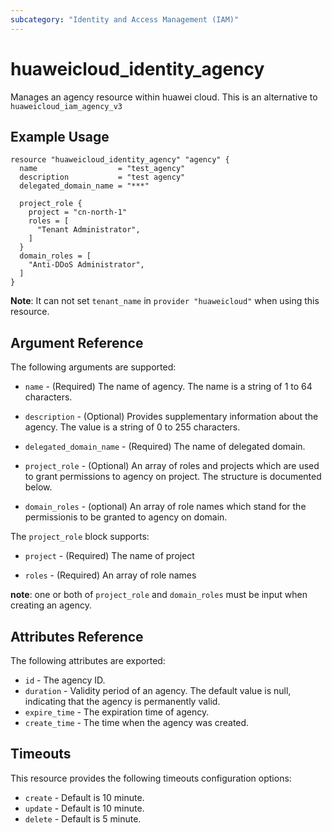```yaml
---
subcategory: "Identity and Access Management (IAM)"
---
```


# huaweicloud\_identity\_agency

Manages an agency resource within huawei cloud.
This is an alternative to `huaweicloud_iam_agency_v3`

## Example Usage

```hcl
resource "huaweicloud_identity_agency" "agency" {
  name                  = "test_agency"
  description           = "test agency"
  delegated_domain_name = "***"

  project_role {
    project = "cn-north-1"
    roles = [
      "Tenant Administrator",
    ]
  }
  domain_roles = [
    "Anti-DDoS Administrator",
  ]
}
```

**Note**: It can not set `tenant_name` in `provider "huaweicloud"` when
   using this resource.

## Argument Reference

The following arguments are supported:

* `name` - (Required) The name of agency. The name is a string of 1 to 64
    characters.

* `description` - (Optional) Provides supplementary information about the
    agency. The value is a string of 0 to 255 characters.

* `delegated_domain_name` - (Required) The name of delegated domain.

* `project_role` - (Optional) An array of roles and projects which are used to
    grant permissions to agency on project. The structure is documented below.

* `domain_roles` - (optional) An array of role names which stand for the
    permissionis to be granted to agency on domain.

The `project_role` block supports:

* `project` - (Required) The name of project

* `roles` - (Required) An array of role names

**note**:
    one or both of `project_role` and `domain_roles` must be input when
creating an agency.

## Attributes Reference

The following attributes are exported:

* `id` - The agency ID.
* `duration` - Validity period of an agency. The default value is null,
    indicating that the agency is permanently valid.
* `expire_time` - The expiration time of agency.
* `create_time` - The time when the agency was created.

## Timeouts
This resource provides the following timeouts configuration options:
- `create` - Default is 10 minute.
- `update` - Default is 10 minute.
- `delete` - Default is 5 minute.